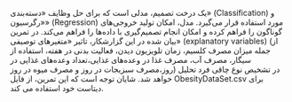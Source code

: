 یک درخت تصمیم، مدلی است که برای حل وظایف «دسته‌بندی» (Classification) و «رگرسیون» (Regression) مورد استفاده قرار می‌گیرد. مدل، امکان تولید خروجی‌های گوناگون را فراهم کرده و امکان انجام تصمیم‌گیری با داده‌ها را فراهم می‌کند. در تمرین بیان شده در این گزارشکار، تاثیر «متغیرهای توصیفی» (explanatory variables) (از  جمله میزان مصرف کلسیم، زمان تلویزیون دیدن، فعالیت بدنی در هفته، استفاده از سیگار، مصرف آب، مصرف غذا در وعده‌های غذایی،تعداد وعده‌های غذایی در روز،مصرف سبزیجات در روز و مصرف میوه در روز) در تشخیص نوع چاقی فرد تحلیل خواهد شد. شایان توجه است که این تمرین، از فایل ObesityDataSet.csv برای دیتاست خود استفاده می کند. 
